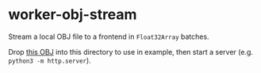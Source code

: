 # worker-obj-stream

Stream a local OBJ file to a frontend in `Float32Array` batches.

Drop [this OBJ](https://github.com/miketahani/assets/blob/main/car.obj) into this directory to use in example, then start a server (e.g. `python3 -m http.server`).
